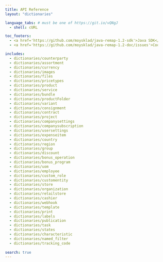 ```yaml
---
title: API Reference
layout: "dictionaries"

language_tabs: # must be one of https://git.io/vQNgJ
  - shell: cURL

toc_footers:
  - <a href='https://github.com/moysklad/java-remap-1.2-sdk'>Java SDK</a>
  - <a href='https://github.com/moysklad/java-remap-1.2-doc/issues'>Сообщите об ошибке</a>

includes:
  - dictionaries/counterparty
  - dictionaries/assortment
  - dictionaries/currency
  - dictionaries/images
  - dictionaries/files
  - dictionaries/pricetypes
  - dictionaries/product
  - dictionaries/service
  - dictionaries/bundle
  - dictionaries/productFolder
  - dictionaries/variant
  - dictionaries/consignment
  - dictionaries/contract
  - dictionaries/project
  - dictionaries/companysettings
  - dictionaries/companysubscription
  - dictionaries/usersettings
  - dictionaries/expenseitem
  - dictionaries/country
  - dictionaries/region
  - dictionaries/group
  - dictionaries/discount
  - dictionaries/bonus_operation
  - dictionaries/bonus_program
  - dictionaries/uom  
  - dictionaries/employee
  - dictionaries/custom_role
  - dictionaries/customentity
  - dictionaries/store
  - dictionaries/organization
  - dictionaries/retailstore
  - dictionaries/cashier
  - dictionaries/webhook
  - dictionaries/template
  - dictionaries/print
  - dictionaries/labels
  - dictionaries/publication
  - dictionaries/task
  - dictionaries/states  
  - dictionaries/characteristic
  - dictionaries/named_filter
  - dictionaries/tracking_code
  
search: true
---  
```

